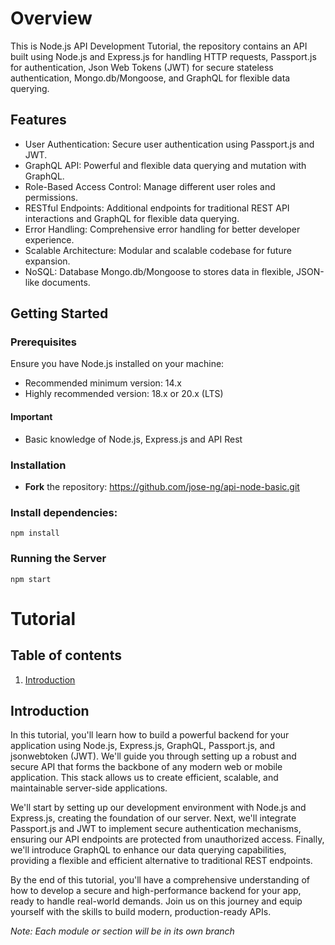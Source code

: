 # Overview

This is Node.js API Development Tutorial, the repository contains an API built using Node.js and Express.js for handling HTTP requests, Passport.js for authentication, Json Web Tokens (JWT) for secure stateless authentication, Mongo.db/Mongoose, and GraphQL for flexible data querying.

## Features

- User Authentication: Secure user authentication using Passport.js and JWT.
- GraphQL API: Powerful and flexible data querying and mutation with GraphQL.
- Role-Based Access Control: Manage different user roles and permissions.
- RESTful Endpoints: Additional endpoints for traditional REST API interactions and GraphQL for flexible data querying.
- Error Handling: Comprehensive error handling for better developer experience.
- Scalable Architecture: Modular and scalable codebase for future expansion.
- NoSQL: Database Mongo.db/Mongoose to stores data in flexible, JSON-like documents.

## Getting Started

### Prerequisites

Ensure you have Node.js installed on your machine:

- Recommended minimum version: 14.x
- Highly recommended version: 18.x or 20.x (LTS)

#### Important

- Basic knowledge of Node.js, Express.js and API Rest

### Installation

- **Fork** the repository: https://github.com/jose-ng/api-node-basic.git

### Install dependencies:

```
npm install
```

### Running the Server

```
npm start
```

# Tutorial

## Table of contents

1. [Introduction](#introduction)


## Introduction <a name="introduction"></a>

In this tutorial, you'll learn how to build a powerful backend for your application using Node.js, Express.js, GraphQL, Passport.js, and jsonwebtoken (JWT). We'll guide you through setting up a robust and secure API that forms the backbone of any modern web or mobile application. This stack allows us to create efficient, scalable, and maintainable server-side applications.

We'll start by setting up our development environment with Node.js and Express.js, creating the foundation of our server. Next, we'll integrate Passport.js and JWT to implement secure authentication mechanisms, ensuring our API endpoints are protected from unauthorized access. Finally, we'll introduce GraphQL to enhance our data querying capabilities, providing a flexible and efficient alternative to traditional REST endpoints.

By the end of this tutorial, you'll have a comprehensive understanding of how to develop a secure and high-performance backend for your app, ready to handle real-world demands. Join us on this journey and equip yourself with the skills to build modern, production-ready APIs.

_Note: Each module or section will be in its own branch_
